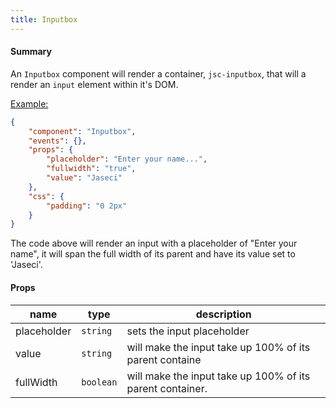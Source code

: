 ```yaml
---
title: Inputbox
---
```


#### Summary

An `Inputbox` component will render a container, `jsc-inputbox`, that will a render an `input` element within it's DOM.

<u>Example:</u>

```JSON
{
	"component": "Inputbox",
	"events": {},
	"props": {
		"placeholder": "Enter your name...",
		"fullwidth": "true",
		"value": "Jaseci"
	},
	"css": {
		"padding": "0 2px"
	}
}
```

The code above will render an input with a placeholder of "Enter your name", it will span the full width of its parent and have its value set to 'Jaseci'.

#### Props

| name        | type      | description                                               |
| ----------- | --------- | --------------------------------------------------------- |
| placeholder | `string`  | sets the input placeholder                                |
| value       | `string`  | will make the input take up 100% of its parent containe   |
| fullWidth   | `boolean` | will make the input take up 100% of its parent container. |
